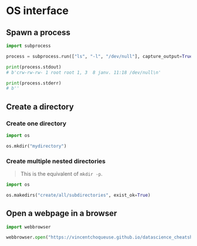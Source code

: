 # OS interface


## Spawn a process

```python
import subprocess

process = subprocess.run(["ls", "-l", "/dev/null"], capture_output=True)

print(process.stdout)
# b'crw-rw-rw- 1 root root 1, 3  8 janv. 11:18 /dev/null\n'

print(process.stderr)
# b''
```

## Create a directory

### Create one directory

```python
import os

os.mkdir("mydirectory")
```

### Create multiple nested directories

> This is the equivalent of `mkdir -p`.

```python
import os

os.makedirs("create/all/subdirectories", exist_ok=True)
```

## Open a webpage in a browser

```python
import webbrowser

webbrowser.open("https://vincentchoqueuse.github.io/datascience_cheatsheet/")
```
